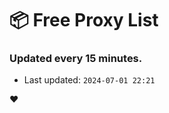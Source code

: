 # :package: Free Proxy List
### Updated every 15 minutes.

- Last updated: `2024-07-01 22:21`

:heart:
